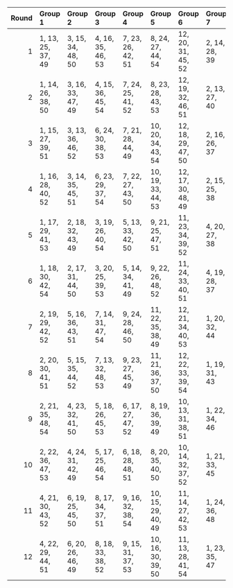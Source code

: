 |   Round | Group 1           | Group 2           | Group 3           | Group 4           | Group 5            | Group 6            | Group 7       | Group 8       | Group 9       | Group 10      | Group 11       | Group 12       |
|--------:|:------------------|:------------------|:------------------|:------------------|:-------------------|:-------------------|:--------------|:--------------|:--------------|:--------------|:---------------|:---------------|
|       1 | 1, 13, 25, 37, 49 | 3, 15, 34, 48, 50 | 4, 16, 35, 46, 53 | 7, 23, 26, 42, 51 | 8, 24, 27, 44, 54  | 12, 20, 31, 45, 52 | 2, 14, 28, 39 | 5, 21, 29, 38 | 6, 22, 32, 40 | 9, 17, 33, 43 | 10, 18, 36, 41 | 11, 19, 30, 47 |
|       2 | 1, 14, 26, 38, 50 | 3, 16, 33, 47, 49 | 4, 15, 36, 45, 54 | 7, 24, 25, 41, 52 | 8, 23, 28, 43, 53  | 12, 19, 32, 46, 51 | 2, 13, 27, 40 | 5, 22, 30, 37 | 6, 21, 31, 39 | 9, 18, 34, 44 | 10, 17, 35, 42 | 11, 20, 29, 48 |
|       3 | 1, 15, 27, 39, 51 | 3, 13, 36, 46, 52 | 6, 24, 30, 38, 53 | 7, 21, 28, 44, 49 | 10, 20, 34, 43, 54 | 12, 18, 29, 47, 50 | 2, 16, 26, 37 | 4, 14, 33, 48 | 5, 23, 31, 40 | 8, 22, 25, 42 | 9, 19, 35, 41  | 11, 17, 32, 45 |
|       4 | 1, 16, 28, 40, 52 | 3, 14, 35, 45, 51 | 6, 23, 29, 37, 54 | 7, 22, 27, 43, 50 | 10, 19, 33, 44, 53 | 12, 17, 30, 48, 49 | 2, 15, 25, 38 | 4, 13, 34, 47 | 5, 24, 32, 39 | 8, 21, 26, 41 | 9, 20, 36, 42  | 11, 18, 31, 46 |
|       5 | 1, 17, 29, 41, 53 | 2, 18, 32, 43, 49 | 3, 19, 26, 40, 54 | 5, 13, 33, 42, 50 | 9, 21, 25, 47, 51  | 11, 23, 34, 39, 52 | 4, 20, 27, 38 | 6, 14, 36, 44 | 7, 15, 30, 46 | 8, 16, 31, 48 | 10, 22, 28, 45 | 12, 24, 35, 37 |
|       6 | 1, 18, 30, 42, 54 | 2, 17, 31, 44, 50 | 3, 20, 25, 39, 53 | 5, 14, 34, 41, 49 | 9, 22, 26, 48, 52  | 11, 24, 33, 40, 51 | 4, 19, 28, 37 | 6, 13, 35, 43 | 7, 16, 29, 45 | 8, 15, 32, 47 | 10, 21, 27, 46 | 12, 23, 36, 38 |
|       7 | 2, 19, 29, 42, 52 | 5, 16, 36, 43, 51 | 7, 14, 31, 47, 54 | 9, 24, 28, 46, 50 | 11, 22, 35, 38, 49 | 12, 21, 34, 40, 53 | 1, 20, 32, 44 | 3, 18, 27, 37 | 4, 17, 26, 39 | 6, 15, 33, 41 | 8, 13, 30, 45  | 10, 23, 25, 48 |
|       8 | 2, 20, 30, 41, 51 | 5, 15, 35, 44, 52 | 7, 13, 32, 48, 53 | 9, 23, 27, 45, 49 | 11, 21, 36, 37, 50 | 12, 22, 33, 39, 54 | 1, 19, 31, 43 | 3, 17, 28, 38 | 4, 18, 25, 40 | 6, 16, 34, 42 | 8, 14, 29, 46  | 10, 24, 26, 47 |
|       9 | 2, 21, 35, 48, 54 | 4, 23, 32, 41, 50 | 5, 18, 26, 45, 53 | 6, 17, 27, 47, 52 | 8, 19, 36, 39, 49  | 10, 13, 31, 38, 51 | 1, 22, 34, 46 | 3, 24, 29, 43 | 7, 20, 33, 37 | 9, 14, 30, 40 | 11, 16, 25, 44 | 12, 15, 28, 42 |
|      10 | 2, 22, 36, 47, 53 | 4, 24, 31, 42, 49 | 5, 17, 25, 46, 54 | 6, 18, 28, 48, 51 | 8, 20, 35, 40, 50  | 10, 14, 32, 37, 52 | 1, 21, 33, 45 | 3, 23, 30, 44 | 7, 19, 34, 38 | 9, 13, 29, 39 | 11, 15, 26, 43 | 12, 16, 27, 41 |
|      11 | 4, 21, 30, 43, 52 | 6, 19, 25, 45, 50 | 8, 17, 34, 37, 51 | 9, 16, 32, 38, 54 | 10, 15, 29, 40, 49 | 11, 14, 27, 42, 53 | 1, 24, 36, 48 | 2, 23, 33, 46 | 3, 22, 31, 41 | 5, 20, 28, 47 | 7, 18, 35, 39  | 12, 13, 26, 44 |
|      12 | 4, 22, 29, 44, 51 | 6, 20, 26, 46, 49 | 8, 18, 33, 38, 52 | 9, 15, 31, 37, 53 | 10, 16, 30, 39, 50 | 11, 13, 28, 41, 54 | 1, 23, 35, 47 | 2, 24, 34, 45 | 3, 21, 32, 42 | 5, 19, 27, 48 | 7, 17, 36, 40  | 12, 14, 25, 43 |